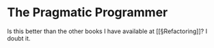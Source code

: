 # The Pragmatic Programmer

Is this better than the other books I have available at [[§Refactoring]]? I doubt it.

<!-- #readable -->

<!-- {BearID:22D72590-AE75-448C-BCFC-3F3917A829DF-2764-0000052D1AB6BC22} -->
